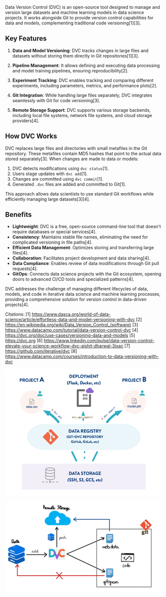 Data Version Control (DVC) is an open-source tool designed to manage and version large datasets and machine learning models in data science projects. It works alongside Git to provide version control capabilities for data and models, complementing traditional code versioning[1][3].

## Key Features

1. **Data and Model Versioning**: DVC tracks changes in large files and datasets without storing them directly in Git repositories[1][3].

2. **Pipeline Management**: It allows defining and executing data processing and model training pipelines, ensuring reproducibility[2].

3. **Experiment Tracking**: DVC enables tracking and comparing different experiments, including parameters, metrics, and performance plots[2].

4. **Git Integration**: While handling large files separately, DVC integrates seamlessly with Git for code versioning[3].

5. **Remote Storage Support**: DVC supports various storage backends, including local file systems, network file systems, and cloud storage providers[4].

## How DVC Works

DVC replaces large files and directories with small metafiles in the Git repository. These metafiles contain MD5 hashes that point to the actual data stored separately[3]. When changes are made to data or models:

1. DVC detects modifications using `dvc status`[1].
2. Users stage updates with `dvc add`[1].
3. Changes are committed using `dvc commit`[1].
4. Generated `.dvc` files are added and committed to Git[1].

This approach allows data scientists to use standard Git workflows while efficiently managing large datasets[3][4].

## Benefits

- **Lightweight**: DVC is a free, open-source command-line tool that doesn't require databases or special services[4].
- **Consistency**: Maintains stable file names, eliminating the need for complicated versioning in file paths[4].
- **Efficient Data Management**: Optimizes storing and transferring large files[4].
- **Collaboration**: Facilitates project development and data sharing[4].
- **Data Compliance**: Enables review of data modifications through Git pull requests[4].
- **GitOps**: Connects data science projects with the Git ecosystem, opening doors to advanced CI/CD tools and specialized patterns[4].

DVC addresses the challenge of managing different lifecycles of data, models, and code in iterative data science and machine learning processes, providing a comprehensive solution for version control in data-driven projects[4].

Citations:
[1] https://www.dasca.org/world-of-data-science/article/effortless-data-and-model-versioning-with-dvc
[2] https://en.wikipedia.org/wiki/Data_Version_Control_(software)
[3] https://www.datacamp.com/tutorial/data-version-control-dvc
[4] https://dvc.org/doc/use-cases/versioning-data-and-models
[5] https://dvc.org
[6] https://www.linkedin.com/pulse/data-version-control-elevate-your-science-workflow-dvc-aishit-dharwal-3ixac
[7] https://github.com/iterative/dvc
[8] https://www.datacamp.com/courses/introduction-to-data-versioning-with-dvc

![alt text](<images_store/image copy 4.png>)

![alt text](<images_store/image copy 5.png>)

